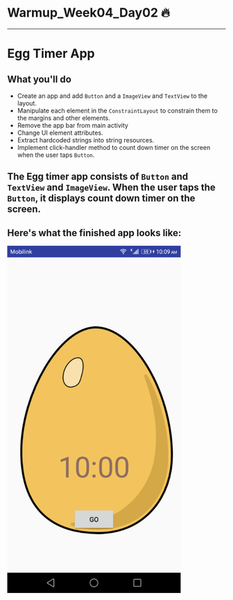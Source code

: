 # Warmup_Week04_Day02 🔥
---
# Egg Timer App
## What you'll do
- Create an app and add `Button` and a `ImageView` and `TextView` to the layout.
- Manipulate each element in the `ConstraintLayout` to constrain them to the margins and other elements.
- Remove the app bar from main activity
- Change UI element attributes.
- Extract hardcoded strings into string resources.
- Implement click-handler method to count down timer on the screen when the user taps `Button`.


## The Egg timer app consists of `Button` and `TextView` and `ImageView`. When the user taps the `Button`, it displays count down timer on the screen.
## Here's what the finished app looks like:

<img src="screenshot.png" alt="drawing" width="400"/>
